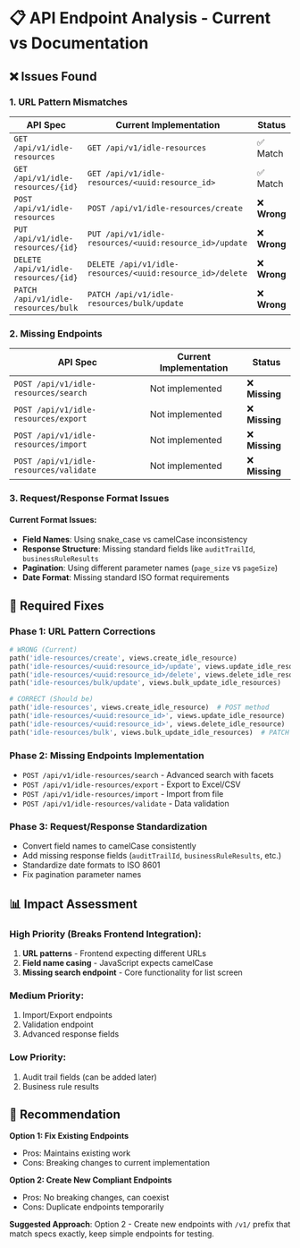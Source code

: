 # 📋 API Endpoint Analysis - Current vs Documentation

## ❌ Issues Found

### 1. **URL Pattern Mismatches**

| API Spec | Current Implementation | Status |
|----------|----------------------|--------|
| `GET /api/v1/idle-resources` | `GET /api/v1/idle-resources` | ✅ Match |
| `GET /api/v1/idle-resources/{id}` | `GET /api/v1/idle-resources/<uuid:resource_id>` | ✅ Match |
| `POST /api/v1/idle-resources` | `POST /api/v1/idle-resources/create` | ❌ **Wrong** |
| `PUT /api/v1/idle-resources/{id}` | `PUT /api/v1/idle-resources/<uuid:resource_id>/update` | ❌ **Wrong** |
| `DELETE /api/v1/idle-resources/{id}` | `DELETE /api/v1/idle-resources/<uuid:resource_id>/delete` | ❌ **Wrong** |
| `PATCH /api/v1/idle-resources/bulk` | `PATCH /api/v1/idle-resources/bulk/update` | ❌ **Wrong** |

### 2. **Missing Endpoints**

| API Spec | Current Implementation | Status |
|----------|----------------------|--------|
| `POST /api/v1/idle-resources/search` | Not implemented | ❌ **Missing** |
| `POST /api/v1/idle-resources/export` | Not implemented | ❌ **Missing** |
| `POST /api/v1/idle-resources/import` | Not implemented | ❌ **Missing** |
| `POST /api/v1/idle-resources/validate` | Not implemented | ❌ **Missing** |

### 3. **Request/Response Format Issues**

#### Current Format Issues:
- **Field Names**: Using snake_case vs camelCase inconsistency
- **Response Structure**: Missing standard fields like `auditTrailId`, `businessRuleResults`
- **Pagination**: Using different parameter names (`page_size` vs `pageSize`)
- **Date Format**: Missing standard ISO format requirements

## 🔧 Required Fixes

### Phase 1: URL Pattern Corrections
```python
# WRONG (Current)
path('idle-resources/create', views.create_idle_resource)
path('idle-resources/<uuid:resource_id>/update', views.update_idle_resource)
path('idle-resources/<uuid:resource_id>/delete', views.delete_idle_resource)
path('idle-resources/bulk/update', views.bulk_update_idle_resources)

# CORRECT (Should be)
path('idle-resources', views.create_idle_resource)  # POST method
path('idle-resources/<uuid:resource_id>', views.update_idle_resource)  # PUT method
path('idle-resources/<uuid:resource_id>', views.delete_idle_resource)  # DELETE method
path('idle-resources/bulk', views.bulk_update_idle_resources)  # PATCH method
```

### Phase 2: Missing Endpoints Implementation
- `POST /api/v1/idle-resources/search` - Advanced search with facets
- `POST /api/v1/idle-resources/export` - Export to Excel/CSV
- `POST /api/v1/idle-resources/import` - Import from file
- `POST /api/v1/idle-resources/validate` - Data validation

### Phase 3: Request/Response Standardization
- Convert field names to camelCase consistently
- Add missing response fields (`auditTrailId`, `businessRuleResults`, etc.)
- Standardize date formats to ISO 8601
- Fix pagination parameter names

## 📊 Impact Assessment

### High Priority (Breaks Frontend Integration):
1. **URL patterns** - Frontend expecting different URLs
2. **Field name casing** - JavaScript expects camelCase
3. **Missing search endpoint** - Core functionality for list screen

### Medium Priority:
1. Import/Export endpoints
2. Validation endpoint
3. Advanced response fields

### Low Priority:
1. Audit trail fields (can be added later)
2. Business rule results

## 🎯 Recommendation

**Option 1: Fix Existing Endpoints**
- Pros: Maintains existing work
- Cons: Breaking changes to current implementation

**Option 2: Create New Compliant Endpoints**
- Pros: No breaking changes, can coexist
- Cons: Duplicate endpoints temporarily

**Suggested Approach**: Option 2 - Create new endpoints with `/v1/` prefix that match specs exactly, keep simple endpoints for testing.